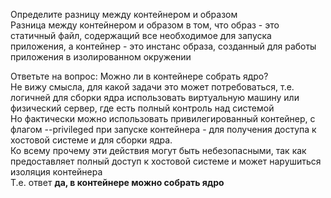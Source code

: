 Определите разницу между контейнером и образом  
Разница между контейнером и образом в том, что образ - это статичный файл, содержащий все необходимое для запуска приложения, а контейнер - это инстанс образа, созданный для работы приложения в изолированном окружении  

Ответьте на вопрос: Можно ли в контейнере собрать ядро?  
Не вижу смысла, для какой задачи это может потребоваться, т.е. логичней для сборки ядра использовать виртуальную машину или физический сервер, где есть полный контроль над системой  
Но фактически можно использовать привилегированный контейнер, с флагом --privileged при запуске контейнера - для получения доступа к хостовой системе и для сборки ядра.  
Ко всему прочему эти действия могут быть небезопасными, так как предоставляет полный доступ к хостовой системе и может нарушиться изоляция контейнера  
Т.е. ответ **да, в контейнере можно собрать ядро**  

